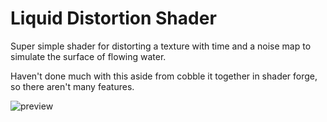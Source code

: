 # Liquid Distortion Shader
Super simple shader for distorting a texture with time and a noise map to simulate the surface of flowing water.

Haven't done much with this aside from cobble it together in shader forge, so there aren't many features.

![preview](https://i.imgur.com/Nzlu90W.png)
